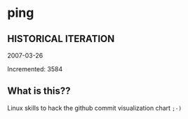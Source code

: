 # ping

## HISTORICAL ITERATION
2007-03-26

Incremented: 3584

## What is this?? 
Linux skills to hack the github commit visualization chart `;-)`
